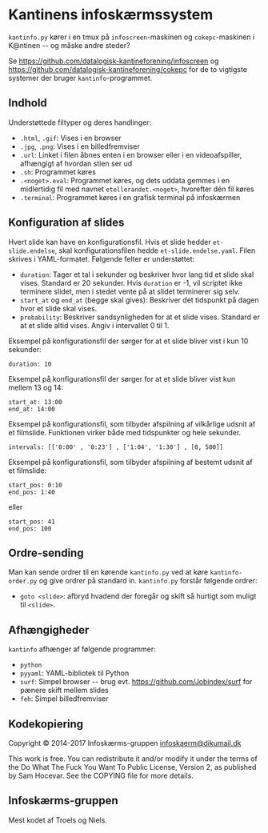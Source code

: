 Kantinens infoskærmssystem
==========================

`kantinfo.py` kører i en tmux på `infoscreen`-maskinen og `cokepc`-maskinen i
K@ntinen -- og måske andre steder?

Se https://github.com/datalogisk-kantineforening/infoscreen og
https://github.com/datalogisk-kantineforening/cokepc for de to vigtigste
systemer der bruger `kantinfo`-programmet.


Indhold
-------

Understøttede filtyper og deres handlinger:

  * `.html`, `.gif`: Vises i en browser
  * `.jpg`, `.png`: Vises i en billedfremviser
  * `.url`: Linket i filen åbnes enten i en browser eller i en videoafspiller,
    afhængigt af hvordan stien ser ud
  * `.sh`: Programmet køres
  * `.<noget>.eval`: Programmet køres, og dets uddata gemmes i en midlertidig fil
    med navnet `etellerandet.<noget>`, hvorefter dén fil køres
  * `.terminal`: Programmet køres i en grafisk terminal på infoskærmen


Konfiguration af slides
-----------------------

Hvert slide kan have en konfigurationsfil.  Hvis et slide hedder
`et-slide.endelse`, skal konfigurationsfilen hedde `et-slide.endelse.yaml`.
Filen skrives i YAML-formatet.  Følgende felter er understøttet:

  * `duration`: Tager et tal i sekunder og beskriver hvor lang tid et slide skal
    vises.  Standard er 20 sekunder.  Hvis `duration` er -1, vil scriptet ikke
    terminere slidet, men i stedet vente på at slidet terminerer sig selv.
  * `start_at` og `end_at` (begge skal gives): Beskriver det tidspunkt på dagen
    hvor et slide skal vises.
  * `probability`: Beskriver sandsynligheden for at et slide vises.  Standard er
    at et slide altid vises.  Angiv i intervallet 0 til 1.

Eksempel på konfigurationsfil der sørger for at et slide bliver vist i kun 10
sekunder:

    duration: 10

Eksempel på konfigurationsfil der sørger for at et slide bliver vist kun mellem
13 og 14:

    start_at: 13:00
    end_at: 14:00

Eksempel på konfigurationsfil, som tilbyder afspilning af vilkårlige udsnit af et filmslide.
Funktionen virker både med tidspunkter og hele sekunder.

    intervals: [['0:00' , '0:23'] , ['1:04', '1:30'] , [0, 500]]

Eksempel på konfigurationsfil, som tilbyder afspilning af bestemt udsnit af et filmslide:

    start_pos: 0:10
    end_pos: 1:40

eller

    start_pos: 41
    end_pos: 100


Ordre-sending
-------------

Man kan sende ordrer til en kørende `kantinfo.py` ved at køre
`kantinfo-order.py` og give ordrer på standard in.  `kantinfo.py` forstår
følgende ordrer:

  * `goto <slide>`: afbryd hvadend der foregår og skift så hurtigt som muligt
    til `<slide>`.


Afhængigheder
-------------

`kantinfo` afhænger af følgende programmer:

  + `python`
  + `pyyaml`: YAML-bibliotek til Python
  + `surf`: Simpel browser -- brug evt. https://github.com/Jobindex/surf
    for pænere skift mellem slides
  + `feh`: Simpel billedfremviser


Kodekopiering
-------------

Copyright © 2014-2017 Infoskærms-gruppen <infoskaerm@dikumail.dk>

This work is free. You can redistribute it and/or modify it under the
terms of the Do What The Fuck You Want To Public License, Version 2,
as published by Sam Hocevar. See the COPYING file for more details.


Infoskærms-gruppen
------------------

Mest kodet af Troels og Niels.
